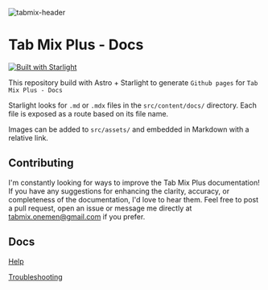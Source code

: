 ![tabmix-header](https://github.com/onemen/TabMixPlus/assets/3650909/232b1106-10ed-4b07-ab7d-53301167a694)

# Tab Mix Plus - Docs

[![Built with Starlight](https://astro.badg.es/v2/built-with-starlight/tiny.svg)](https://starlight.astro.build)

This repository build with Astro + Starlight to generate `Github pages` for `Tab Mix Plus - Docs`

Starlight looks for `.md` or `.mdx` files in the `src/content/docs/` directory. Each file is exposed
as a route based on its file name.

Images can be added to `src/assets/` and embedded in Markdown with a relative link.

## Contributing

I'm constantly looking for ways to improve the Tab Mix Plus documentation! If you have any
suggestions for enhancing the clarity, accuracy, or completeness of the documentation, I'd love to
hear them. Feel free to post a pull request, open an issue or message me directly at
tabmix.onemen@gmail.com if you prefer.

## Docs

[Help](https://onemen.github.io/tabmixplus-docs/help/index.html)

[Troubleshooting](https://onemen.github.io/tabmixplus-docs/troubleshooting/index.html)
